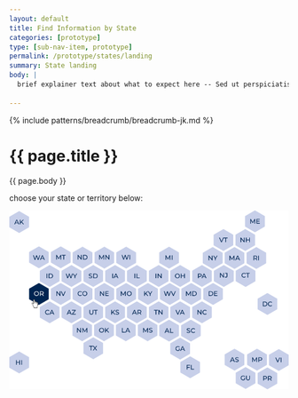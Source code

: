 ```yaml
---
layout: default
title: Find Information by State
categories: [prototype]
type: [sub-nav-item, prototype]
permalink: /prototype/states/landing
summary: State landing
body: |
  brief explainer text about what to expect here -- Sed ut perspiciatis unde omnis iste natus error sit voluptatem accusantium doloremque laudantium, totam rem aperiam, eaque ipsa quae ab illo inventore veritatis et quasi architecto beatae vitae dicta sunt explicabo. 

---
```

{% include patterns/breadcrumb/breadcrumb-jk.md %}
<div class="grid-container" markdown=1>

# {{ page.title }}

{{ page.body }}

<div class="map">
  <p>choose your state or territory below:</p>
  <img src="/assets/icons/prototype/map.png" />
</div>

</div>